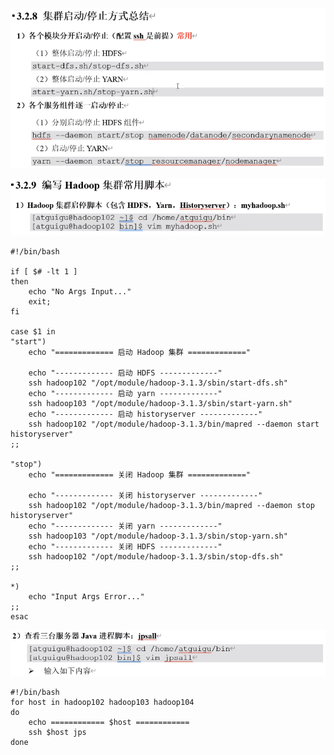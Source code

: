 ![image-20211129231352383](MarkDownImages/35_入门_两个常用脚本.assets/image-20211129231352383.png)

![image-20211129231743523](MarkDownImages/35_入门_两个常用脚本.assets/image-20211129231743523.png)



```shell
#!/bin/bash

if [ $# -lt 1 ]
then
	echo "No Args Input..."
	exit;
fi
	
case $1 in
"start")
	echo "============= 启动 Hadoop 集群 ============="
	
	echo "------------- 启动 HDFS -------------"
	ssh hadoop102 "/opt/module/hadoop-3.1.3/sbin/start-dfs.sh"
	echo "------------- 启动 yarn -------------"
	ssh hadoop103 "/opt/module/hadoop-3.1.3/sbin/start-yarn.sh"
	echo "------------- 启动 historyserver -------------"
	ssh hadoop102 "/opt/module/hadoop-3.1.3/bin/mapred --daemon start historyserver"
;;

"stop")
	echo "============= 关闭 Hadoop 集群 ============="
	
	echo "------------- 关闭 historyserver -------------"
	ssh hadoop102 "/opt/module/hadoop-3.1.3/bin/mapred --daemon stop historyserver"
	echo "------------- 关闭 yarn -------------"
	ssh hadoop103 "/opt/module/hadoop-3.1.3/sbin/stop-yarn.sh"
	echo "------------- 关闭 HDFS -------------"
	ssh hadoop102 "/opt/module/hadoop-3.1.3/sbin/stop-dfs.sh"
;;

*)
	echo "Input Args Error..."
;;
esac
```

![image-20211129234254699](MarkDownImages/35_入门_两个常用脚本.assets/image-20211129234254699.png)

```shell
#!/bin/bash
for host in hadoop102 hadoop103 hadoop104
do
	echo ============ $host ============
	ssh $host jps
done
```

